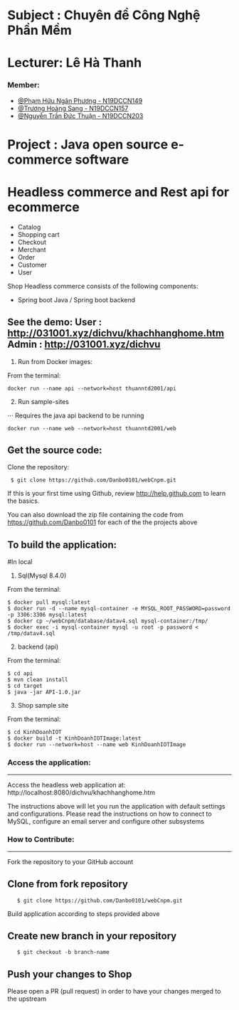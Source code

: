 
# Subject : Chuyên đề Công Nghệ Phần Mềm
# Lecturer: Lê Hà Thanh


### Member:

- [@Phạm Hữu Ngân Phương - N19DCCN149]()
- [@Trương Hoàng Sang - N19DCCN157]()
- [@Nguyễn Trần Đức Thuận - N19DCCN203]()


# Project : Java open source e-commerce software

#           Headless commerce and Rest api for ecommerce


- Catalog
- Shopping cart
- Checkout
- Merchant
- Order
- Customer
- User

Shop Headless commerce consists of the following components:

- Spring boot Java / Spring boot backend

See the demo: 
User : http://031001.xyz/dichvu/khachhanghome.htm
Admin : http://031001.xyz/dichvu
-------------------

1.  Run from Docker images:

From the terminal:

```
docker run --name api --network=host thuanntd2001/api
```
       
2. Run sample-sites

⋅⋅⋅ Requires the java api backend to be running

```
docker run --name web --network=host thuanntd2001/web
```

Get the source code:
-------------------
Clone the repository:
     
	 $ git clone https://github.com/Danbo0101/webCnpm.git


If this is your first time using Github, review http://help.github.com to learn the basics.

You can also download the zip file containing the code from https://github.com/Danbo0101 
for each of the the projects above

To build the application:
-------------------

#In local

1. Sql(Mysql 8.4.0)


From the terminal:

	$ docker pull mysql:latest
	$ docker run -d --name mysql-container -e MYSQL_ROOT_PASSWORD=password -p 3306:3306 mysql:latest
	$ docker cp ~/webCnpm/database/datav4.sql mysql-container:/tmp/
	$ docker exec -i mysql-container mysql -u root -p password < /tmp/datav4.sql


2. backend (api)


From the terminal:

	$ cd api
	$ mvn clean install
	$ cd target 
	$ java -jar API-1.0.jar

3. Shop sample site


From the terminal:

	$ cd KinhDoanhIOT
	$ docker build -t KinhDoanhIOTImage:latest
	$ docker run --network=host --name web KinhDoanhIOTImage


### Access the application:
-------------------

Access the headless web application at: http://localhost:8080/dichvu/khachhanghome.htm


The instructions above will let you run the application with default settings and configurations.
Please read the instructions on how to connect to MySQL, configure an email server and configure other subsystems


### How to Contribute:
-------------------
Fork the repository to your GitHub account

Clone from fork repository
-------------------

       $ git clone https://github.com/Danbo0101/webCnpm.git

Build application according to steps provided above

Create new branch in your repository
-------------------

	   $ git checkout -b branch-name


Push your changes to Shop
-------------------

Please open a PR (pull request) in order to have your changes merged to the upstream


